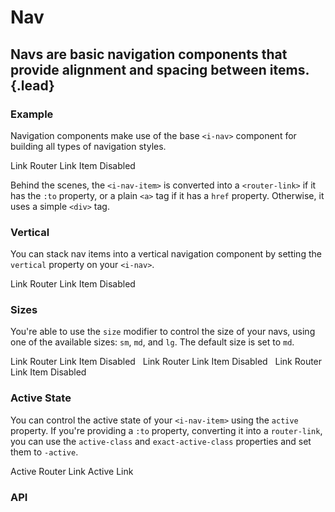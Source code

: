 # Nav
## Navs are basic navigation components that provide alignment and spacing between items.{.lead}

### Example
Navigation components make use of the base `<i-nav>` component for building all types of navigation styles. 

<i-code-preview title="Nav Example">

<i-nav>
    <i-nav-item href="https://inkline.io" onclick="return false;">Link</i-nav-item>
    <i-nav-item href="https://inkline.io" onclick="return false;">Router Link</i-nav-item>
    <i-nav-item>Item</i-nav-item>
    <i-nav-item disabled>Disabled</i-nav-item>
</i-nav>

<template slot="html">

~~~html
<i-nav>
    <i-nav-item href="https://inkline.io">Link</i-nav-item>
    <i-nav-item :to="{ name: 'index' }">Router Link</i-nav-item>
    <i-nav-item>Item</i-nav-item>
    <i-nav-item disabled>Disabled</i-nav-item>
</i-nav>
~~~

</template>
</i-code-preview>

Behind the scenes, the `<i-nav-item>` is converted into a `<router-link>` if it has the `:to` property, or a plain `<a>` tag if it has a `href` property. Otherwise, it uses a simple `<div>` tag.

### Vertical
You can stack nav items into a vertical navigation component by setting the `vertical` property on your `<i-nav>`.

<i-code-preview title="Vertical Nav">

<i-nav vertical>
    <i-nav-item href="https://inkline.io" onclick="return false;">Link</i-nav-item>
    <i-nav-item href="https://inkline.io" onclick="return false;">Router Link</i-nav-item>
    <i-nav-item>Item</i-nav-item>
    <i-nav-item disabled>Disabled</i-nav-item>
</i-nav>

<template slot="html">

~~~html
<i-nav vertical>
    <i-nav-item href="https://inkline.io">Link</i-nav-item>
    <i-nav-item :to="{ name: 'index' }">Router Link</i-nav-item>
    <i-nav-item>Item</i-nav-item>
    <i-nav-item disabled>Disabled</i-nav-item>
</i-nav>
~~~

</template>
</i-code-preview>

### Sizes
You're able to use the `size` modifier to control the size of your navs, using one of the available sizes: `sm`, `md`, and `lg`. The default size is set to `md`.

<i-code-preview title="Nav Sizes">

<div>
<i-nav size="sm">
    <i-nav-item href="https://inkline.io" onclick="return false;">Link</i-nav-item>
    <i-nav-item href="https://inkline.io" onclick="return false;">Router Link</i-nav-item>
    <i-nav-item>Item</i-nav-item>
    <i-nav-item disabled>Disabled</i-nav-item>
</i-nav>&nbsp;

<i-nav size="md">
    <i-nav-item href="https://inkline.io" onclick="return false;">Link</i-nav-item>
    <i-nav-item href="https://inkline.io" onclick="return false;">Router Link</i-nav-item>
    <i-nav-item>Item</i-nav-item>
    <i-nav-item disabled>Disabled</i-nav-item>
</i-nav>&nbsp;

<i-nav size="lg">
    <i-nav-item href="https://inkline.io" onclick="return false;">Link</i-nav-item>
    <i-nav-item href="https://inkline.io" onclick="return false;">Router Link</i-nav-item>
    <i-nav-item>Item</i-nav-item>
    <i-nav-item disabled>Disabled</i-nav-item>
</i-nav>
</div>

<template slot="html">

~~~html
<i-nav size="sm">
    <i-nav-item href="https://inkline.io">Link</i-nav-item>
    <i-nav-item :to="{ name: 'index' }">Router Link</i-nav-item>
    <i-nav-item>Item</i-nav-item>
    <i-nav-item disabled>Disabled</i-nav-item>
</i-nav>
~~~
~~~html
<i-nav size="md">
    <i-nav-item href="https://inkline.io">Link</i-nav-item>
    <i-nav-item :to="{ name: 'index' }">Router Link</i-nav-item>
    <i-nav-item>Item</i-nav-item>
    <i-nav-item disabled>Disabled</i-nav-item>
</i-nav>
~~~
~~~html
<i-nav size="lg">
    <i-nav-item href="https://inkline.io">Link</i-nav-item>
    <i-nav-item :to="{ name: 'index' }">Router Link</i-nav-item>
    <i-nav-item>Item</i-nav-item>
    <i-nav-item disabled>Disabled</i-nav-item>
</i-nav>
~~~

</template>
</i-code-preview>


### Active State
You can control the active state of your `<i-nav-item>` using the `active` property. If you're providing a `:to` property, converting it into a `router-link`, you can use the `active-class` and `exact-active-class` properties and set them to `-active`.

<i-code-preview title="Nav Active State">

<div>
<i-nav>
    <i-nav-item :to="{ name: 'docs-components-nav' }" exact-active-class="-active">Active Router Link</i-nav-item>
    <i-nav-item :to="{ name: 'index' }" active>Active Link</i-nav-item>
</i-nav>
</div>

<template slot="html">

~~~html
<i-nav>
    <i-nav-item :to="{ name: 'docs-components-nav' }" exact-active-class="-active">Active Router Link</i-nav-item>
    <i-nav-item :to="{ name: 'index' }" active>Active Link</i-nav-item>
</i-nav>
~~~

</template>
</i-code-preview>



### API

<i-api-preview title="Nav API" expanded markup="i-nav" link="https://github.com/inkline/inkline/tree/master/packages/inkline/src/components/Nav">
    <template slot="props">
        <i-table bordered responsive>
            <thead>
                <tr>
                    <th>Property</th>
                    <th>Description</th>
                    <th>Type</th>
                    <th>Accepted</th>
                    <th>Default</th>
                </tr>
            </thead>
            <tbody>
                <tr>
                    <td>size</td>
                    <td>Sets the size of the nav component.</td>
                    <td><code>String</code></td>
                    <td><code>sm</code>, <code>md</code>, <code>lg</code></td>
                    <td><code>md</code></td>
                </tr>
                <tr>
                    <td>vertical</td>
                    <td>Sets the nav to be laid out vertically.</td>
                    <td><code>Boolean</code></td>
                    <td><code>true</code>, <code>false</code></td>
                    <td><code>false</code></td>
                </tr>
            </tbody>
        </i-table>
    </template>
    <template slot="slots">
        <i-table bordered responsive class="_margin-bottom-0">
            <thead>
                <tr>
                    <th>Name</th>
                    <th>Description</th>
                </tr>
            </thead>
            <tbody>
                <tr>
                    <td>default</td>
                    <td>Slot for nav default content.</td>
                </tr>
            </tbody>
        </i-table>
    </template>
</i-api-preview>

<i-api-preview title="Nav Item API" markup="i-nav-item" expanded link="https://github.com/inkline/inkline/tree/master/packages/inkline/src/components/NavItem">
    <template slot="props">
        <i-table bordered responsive>
            <thead>
                <tr>
                    <th>Property</th>
                    <th>Description</th>
                    <th>Type</th>
                    <th>Accepted</th>
                    <th>Default</th>
                </tr>
            </thead>
            <tbody>
                <tr>
                    <td>active</td>
                    <td>Sets the nav item state as active.</td>
                    <td><code>Boolean</code></td>
                    <td><code>true</code>, <code>false</code></td>
                    <td><code>false</code></td>
                </tr>
                <tr>
                    <td>disabled</td>
                    <td>Sets the nav item state as disabled.</td>
                    <td><code>Boolean</code></td>
                    <td><code>true</code>, <code>false</code></td>
                    <td><code>false</code></td>
                </tr>
                <tr>
                    <td>tag</td>
                    <td>Sets the tag to be used for the component. If <code>to</code> or <code>href</code> attribute is provided, an <code>a</code> tag will be used.</td>
                    <td><code>String</code></td>
                    <td></td>
                    <td><code>div</code></td>
                </tr>
            </tbody>
        </i-table>
    </template>
    <template slot="slots">
        <i-table bordered responsive class="_margin-bottom-0">
            <thead>
                <tr>
                    <th>Name</th>
                    <th>Description</th>
                </tr>
            </thead>
            <tbody>
                <tr>
                    <td>default</td>
                    <td>Slot for nav item default content.</td>
                </tr>
            </tbody>
        </i-table>
    </template>
</i-api-preview>
